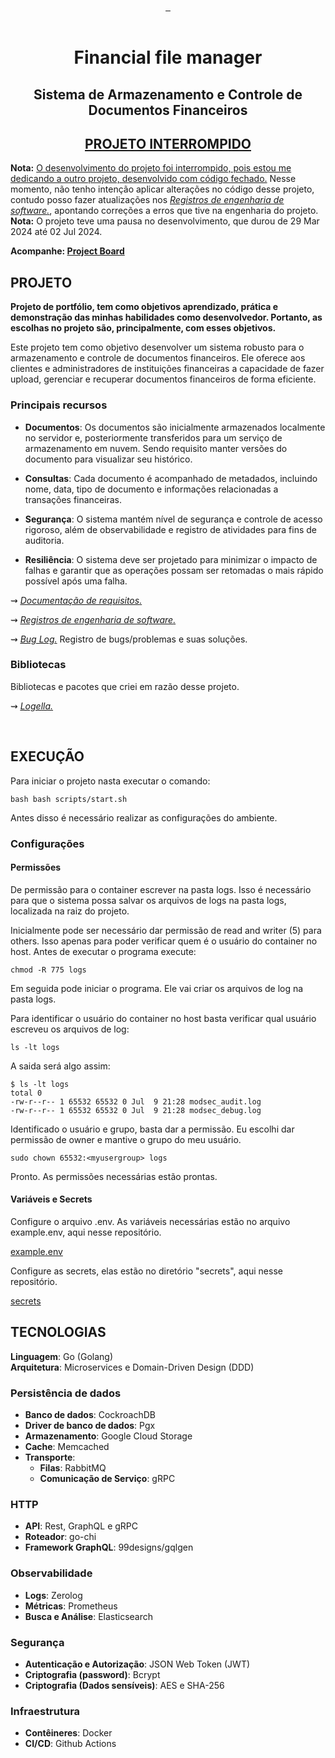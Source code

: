 <div align="center">
<a href="#projeto" target="_blank">
    <img align="center" src="https://img.shields.io/badge/-Projeto-05122A?style=flat&logo=" alt=""/>
  </a> 
 <a href="#tecnologias">
     <img align="center" src="https://img.shields.io/badge/-Tecnologias-05122A?style=flat&logo=Tecnologias" alt=""/>  
</a>   
 <a href="#execução">
     <img align="center" src="https://img.shields.io/badge/-Execução-05122A?style=flat&logo=Execução" alt=""/>  
</a>     
</div>

<br>

<div align="center">

# Financial file manager
## Sistema de Armazenamento e Controle de Documentos Financeiros

## <u>PROJETO INTERROMPIDO</u>

</div>

**Nota:** <u>O desenvolvimento do projeto foi interrompido, pois estou me dedicando a outro projeto, desenvolvido com código fechado.</u>
Nesse momento, não tenho intenção aplicar alterações no código desse projeto, contudo posso fazer atualizações nos *<a href="./docs/registros-de-engenharia-de-software.md"> <u>Registros de engenharia de software</u>.</a>*, apontando correções a erros que tive na engenharia do projeto.   
**Nota:** O projeto teve uma pausa no desenvolvimento, que durou de 29 Mar 2024 até 02 Jul 2024.  


**Acompanhe: <a href="https://github.com/users/Lucasvmarangoni/projects/11"> Project Board</a>**

## PROJETO

**Projeto de portfólio, tem como objetivos aprendizado, prática e demonstração das minhas habilidades como desenvolvedor. Portanto, as escolhas no projeto são, principalmente, com esses objetivos.**

Este projeto tem como objetivo desenvolver um sistema robusto para o armazenamento e controle de documentos financeiros. Ele oferece aos clientes e administradores de instituições financeiras a capacidade de fazer upload, gerenciar e recuperar documentos financeiros de forma eficiente.

### Principais recursos

- **Documentos**: Os documentos são inicialmente armazenados localmente no servidor e, posteriormente transferidos para um serviço de armazenamento em nuvem. Sendo requisito manter versões do documento para visualizar seu histórico.

- **Consultas**: Cada documento é acompanhado de metadados, incluindo nome, data, tipo de documento e informações relacionadas a transações financeiras.

- **Segurança**: O sistema mantém nível de segurança e controle de acesso rigoroso, além de observabilidade e registro de atividades para fins de auditoria.

- **Resiliência**: O sistema deve ser projetado para minimizar o impacto de falhas e garantir que as operações possam ser retomadas o mais rápido possível após uma falha.

⇝ *<a href="./docs/doc-de-requisitos.md"> <u>Documentação de requisitos</u>.</a>*

⇝ *<a href="./docs/registros-de-engenharia-de-software.md"> <u>Registros de engenharia de software</u>.</a>* 

⇝ *<a href="./docs/bug-log.md"> <u>Bug Log</u>.</a>* Registro de bugs/problemas e suas soluções.

### Bibliotecas 

Bibliotecas e pacotes que criei em razão desse projeto.

⇝ *<a href="https://github.com/Lucasvmarangoni/logella"> <u>Logella</u>.</a>*


<br>

## EXECUÇÃO 

Para iniciar o projeto nasta executar o comando:

    bash bash scripts/start.sh

Antes disso é necessário realizar as configurações do ambiente.

### Configurações

#### Permissões

De permissão para o container escrever na pasta logs. Isso é necessário para que o sistema possa salvar os arquivos de logs na pasta logs, localizada na raiz do projeto.

Inicialmente pode ser necessário dar permissão de read and writer (5) para others. Isso apenas para poder verificar quem é o usuário do container no host. Antes de executar o programa execute:

    chmod -R 775 logs

Em seguida pode iniciar o programa. Ele vai criar os arquivos de log na pasta logs.

Para identificar o usuário do container no host basta verificar qual usuário escreveu os arquivos de log:

    ls -lt logs

A saida será algo assim:

    $ ls -lt logs
    total 0
    -rw-r--r-- 1 65532 65532 0 Jul  9 21:28 modsec_audit.log
    -rw-r--r-- 1 65532 65532 0 Jul  9 21:28 modsec_debug.log

Identificado o usuário e grupo, basta dar a permissão. Eu escolhi dar permissão de owner e mantive o grupo do meu usuário.

    sudo chown 65532:<myusergroup> logs

Pronto. As permissões necessárias estão prontas.

#### Variáveis e Secrets

Configure o arquivo .env. As variáveis necessárias estão no arquivo example.env, aqui nesse repositório.

<a href="https://github.com/Lucasvmarangoni/financial-file-manager/blob/main/example.env">example.env</a>

Configure as secrets, elas estão no diretório "secrets", aqui nesse repositório.

<a href="https://github.com/Lucasvmarangoni/financial-file-manager/tree/main/secrets">secrets</a>


## TECNOLOGIAS

**Linguagem**: Go (Golang) <br>
**Arquitetura**: Microservices e Domain-Driven Design (DDD) <br>

### Persistência de dados

- **Banco de dados**: CockroachDB 
- **Driver de banco de dados**: Pgx 
- **Armazenamento**: Google Cloud Storage
- **Cache**: Memcached
- **Transporte**: 
  - **Filas**: RabbitMQ 
  - **Comunicação de Serviço**: gRPC

### HTTP

- **API**: Rest, GraphQL e gRPC 
- **Roteador**: go-chi
- **Framework GraphQL**: 99designs/gqlgen

### Observabilidade

- **Logs**: Zerolog 
- **Métricas**: Prometheus 
- **Busca e Análise**: Elasticsearch

### Segurança

- **Autenticação e Autorização**: JSON Web Token (JWT)
- **Criptografia (password)**: Bcrypt
- **Criptografia (Dados sensíveis)**: AES e SHA-256

### Infraestrutura

- **Contêineres**: Docker
- **CI/CD**: Github Actions



